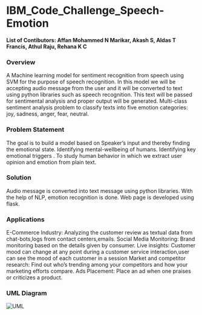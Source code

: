 # IBM_Code_Challenge_Speech-Emotion
**List of Contibutors:
Affan Mohammed N Marikar, Akash S, Aldas T Francis, Athul Raju, Rehana K C**


### Overview
A Machine learning model  for sentiment recognition from speech using SVM for the purpose of speech recognition. In this model we will be accepting audio message from the user and it will be converted to text using python libraries such as speech recognition. This text will be passed for sentimental analysis and proper output will be generated. Multi-class sentiment analysis problem to classify texts into five emotion categories: joy, sadness, anger, fear, neutral. 


### Problem Statement
The goal is to build a model based on Speaker’s input and thereby finding  the emotional  state.
Identifying mental-wellbeing of  humans.
Identifying key emotional triggers .
To study human behavior in which we extract user opinion and emotion from plain text.


### Solution
Audio message is converted into text message using python libraries.
With the help of NLP, emotion recognition is done.
Web page is developed using flask.

### Applications
E-Commerce Industry: Analyzing the customer review as textual data from chat-bots,logs from contact centers,emails.
Social Media Monitoring: Brand monitoring based on the details given by consumer.
Live insights: Customer mood can change at any point during a customer service interaction,user can see the mood of each customer in a session
Market and competitor research: Find out who’s trending among your competitors and how your marketing efforts compare.
Ads Placement: Place an  ad when one praises or criticizes a product.

### UML Diagram

![UML](https://user-images.githubusercontent.com/49243518/135561396-4f88b40e-951b-4ace-95f5-82621a4322d2.png)






